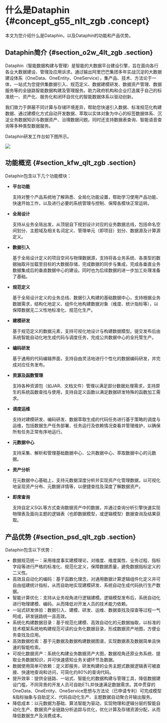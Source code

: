 # 什么是Dataphin {#concept_g55_nlt_zgb .concept}

本文为您介绍什么是Dataphin，以及Dataphin的功能和产品优势。

## Dataphin简介 {#section_o2w_4lt_zgb .section}

Dataphin（智能数据构建与管理）是智能的大数据平台建设引擎，旨在面向各行各业大数据建设、管理及应用诉求。通过输出阿里巴巴集团多年实战沉淀的大数据建设体系（OneData、OneEntity、OneService），集产品、技术、方法论于一体，一站式为您提供集数据引入、规范定义、数据建模研发、数据资产管理、数据服务等的全链路智能数据构建及管理服务。助力政府机构和企业打造属于自己的标准统一、资产化、服务化和闭环自优化的智能数据体系以驱动创新。

我们致力于屏蔽不同计算与存储环境差异，帮助您快速引入数据、标准规范化构建数据、通过建模化方式自动开发数据、萃取以实体对象为中心的标签数据体系、沉淀业务数据知识与数据资产、治理数据问题。同时还支持数据表查询、智能语音查询等多种类型数据服务。

Dataphin研发工作台如下图所示。

![](http://static-aliyun-doc.oss-cn-hangzhou.aliyuncs.com/assets/img/135643/156142726440201_zh-CN.png)

## 功能概览 {#section_kfw_qlt_zgb .section}

Dataphin包含以下几个功能模块：

-   **平台功能** 

    支持对整个产品系统地了解熟悉、全局化功能设置，帮助学习使用产品功能、快速开始工作，以及进行必要的系统管理与控制、保障各模块正常运转。

-   **全局设计** 

    支持从业务全局出发，从顶层自下规划设计对应的业务数据总线，包括命名空间划分、主题域及相关名词定义、管理单元（即项目）划分、数据源及计算源定义。

-   **数据引入** 

    基于全局设计定义的项目空间与物理数据源，支持将各业务系统、各类型的数据抽取并加载至目标的大数据存储，完成数据的同步与集成，完成各垂直业务数据集成后的垂直数据中心的建设。同时也为后续数据的进一步加工处理准备了基础。

-   **规范定义** 

    基于全局设计定义的业务总线、数据引入构建的基础数据中心，支持根据业务数据需求，结构化地定义、组件化地构建数据对象（维度、统计指标等），以保障数据无二义性地标准化、规范化生产。

-   **建模研发** 

    基于规范定义的数据元素，支持可视化地设计与构建数据模型。提交发布后由系统智能自动化地生成代码与调度任务，完成公共数据中心的全托管生产。

-   **编码研发** 

    基于通用的代码编辑界面，支持自由灵活地进行个性化的数据编码研发，并完成对应任务发布。

-   **资源及函数管理** 

    支持各种资源包（如JAR、文档文件）管理以满足部分数据处理需求，支持原生的系统函数查找与使用，支持自定义函数以满足数据研发特殊的函数加工需求。

-   **调度运维** 

    支持对建模研发、编码研发、数据萃取生成的代码任务进行基于策略的调度与运维，包括数据生产任务部署、任务运行及依赖情况查看并管理维护，以确保所有任务正常有序地运行。

-   **元数据中心** 

    支持采集、解析和管理基础数据中心、公共数据中心、萃取数据中心的元数据。

-   **资产分析** 

    在元数据中心基础上，支持元数据深度分析并实现资产化管理数据，以可视化地呈现资产分布、元数据详情等，以便捷查找及深度了解数据资产。

-   **即席查询** 

    支持自定义SQL等方式查询数据资产中的数据，并通过查询分析引擎快速实现物理表及面向主题的逻辑表（也即数据模型，或逻辑模型）数据查询及结果获取。


## 产品优势 {#section_psd_qlt_zgb .section}

Dataphin包含以下优势：

-   数据规范统一：采用维度事实建模理论，对维度、维度属性、业务过程、指标字段等进行严格的标准化、规范化定义，保障数据质量，避免数据指标定义的二义性。
-   高效且自动化的编码：基于函数化理念，对通用数据计算逻辑组件化定义并可自由组建统计指标，从而自助地实现建模研发、系统自动生成代码执行生产数据。
-   智能计算优化：支持从业务视角进行逻辑建模。逻辑模型发布后，系统自动化进行物理建模、编码，从而降低对开发人员的技术能力依赖。
-   一站式研发体验：数据引入、建模、研发、运维、数据查找及探查等过程一气呵成，研发链路统一且高效。
-   系统化构建数据目录：基于规范化建模、高效自动化的元数据抽取，以标准的技术框架系统地构建规范可读的业务化数据目录，形成数据资产地图，方便业务查找及应用。
-   高效数据检索：基于元数据及数据构建数据图谱，实现数据表及数据简单且快速的智能检索。
-   可视化数据资产：系统化构建业务数据资产大图，数据视角还原业务系统、提取业务数据知识，并可快速感知业务关键环节及数据。
-   数据使用简单可依赖：定义即服务，研发构建的业务主题式数据逻辑表可被直接、快速地查询和访问，可简化约80%的查询代码。
-   提升效率：提供全链路、一站式、智能化的数据构建与管理工具，降低数据建设门槛，不同背景的开发人员可自助ETL并快速满足数据需求。其中贯穿的OneData、OneEntity、OneService思想与方法论（已申请专利）可完成模型&指标抽象与自助定义、代码自动化生产、主题数据自动聚合并输出服务。
-   降低成本：以元数据为基础、算法智能为驱动，实现物理和逻辑分层的智能自动化生产、数据资产全链路分析追踪与优化，优化计算及存储资源分配，从而降低数据生产及消费成本。

